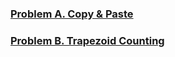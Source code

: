 
### [Problem A. Copy & Paste](https://code.google.com/codejam/contest/12234486/dashboard#s=p0)
### [Problem B. Trapezoid Counting](https://code.google.com/codejam/contest/12234486/dashboard#s=p1)
